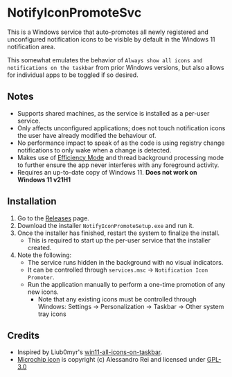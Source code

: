 # NotifyIconPromoteSvc

This is a Windows service that auto-promotes all newly registered and unconfigured notification icons to be visible by default in the Windows 11 notification area.

This somewhat emulates the behavior of `Always show all icons and notifications on the taskbar` from prior Windows versions, but also allows for individual apps to be toggled if so desired.

## Notes

* Supports shared machines, as the service is installed as a per-user service.
* Only affects unconfigured applications; does not touch notification icons the user have already modified the behaviour of.
* No performance impact to speak of as the code is using registry change notifications to only wake when a change is detected.
* Makes use of [Efficiency Mode](https://devblogs.microsoft.com/performance-diagnostics/reduce-process-interference-with-task-manager-efficiency-mode/) and thread background processing mode to further ensure the app never interferes with any foreground activity.
* Requires an up-to-date copy of Windows 11. **Does not work on Windows 11 v21H1**

## Installation

1. Go to the [Releases](https://github.com/Aemony/NotifyIconPromote/releases/latest) page.
2. Download the installer `NotifyIconPromoteSetup.exe` and run it.
3. Once the installer has finished, restart the system to finalize the install.
   * This is required to start up the per-user service that the installer created.
4. Note the following:
   * The service runs hidden in the background with no visual indicators.
   * It can be controlled through `services.msc` -> `Notification Icon Promoter`.
   * Run the application manually to perform a one-time promotion of any new icons.
     * Note that any existing icons must be controlled through Windows:
         Settings -> Personalization -> Taskbar -> Other system tray icons

## Credits

* Inspired by Liub0myr's [win11-all-icons-on-taskbar](https://github.com/Liub0myr/win11-all-icons-on-taskbar).
* [Microchip icon](https://www.iconfinder.com/icons/6380/chip_memory_microchip_processor_ram_icon) is copyright (c) Alessandro Rei and licensed under [GPL-3.0](https://www.gnu.org/licenses/gpl-3.0.html)
